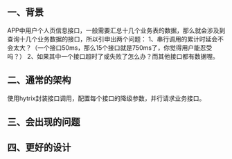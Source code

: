 ## 一、背景
APP中用户个人页信息接口，一般需要汇总十几个业务表的数据，那么就会涉及到查询十几个业务数据的接口，所以引申出两个问题：
1、串行调用的累计时延会不会太大？（一个接口50ms，那么15个接口就是750ms了，你觉得用户能忍受吗？）
2、如果其中一个接口超时了或失败了怎么办？而其他接口都有数据喔。

## 二、通常的架构
使用hytrix封装接口调用，配置每个接口的降级参数，并行请求业务接口。

## 三、会出现的问题

## 四、更好的设计

